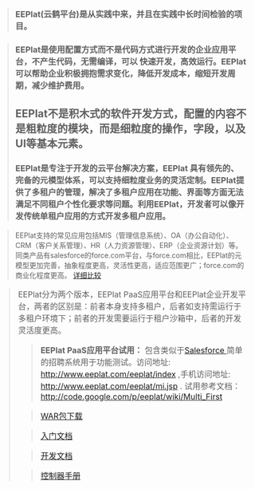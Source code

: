 > ### EEPlat(云鹤平台)是从实践中来，并且在实践中长时间检验的项目。 ###

> ### EEPlat是使用配置方式而不是代码方式进行开发的企业应用平台，不产生代码，无需编译，可以 快速开发，高效运行。EEPlat可以帮助企业积极拥抱需求变化，降低开发成本，缩短开发周期，减少维护费用。 ###
> ## EEPlat不是积木式的软件开发方式，配置的内容不是粗粒度的模块，而是细粒度的操作，字段，以及UI等基本元素。 ##
> ### EEPlat是专注于开发的云平台解决方案，EEPlat 具有领先的、完备的元模型体系，可以支持细粒度业务的灵活定制。EEPlat提供了多租户的管理，解决了多租户应用在功能、界面等方面无法满足不同租户个性化要求等问题。利用EEPlat，开发者可以像开发传统单租户应用的方式开发多租户应用。 ###

> EEPlat支持的常见应用包括MIS（管理信息系统）、OA（办公自动化）、CRM（客户关系管理）、HR（人力资源管理）、ERP（企业资源计划）等。同类产品有salesforce的force.com平台，与force.com相比，EEPlat的元模型更加完善，抽象程度更高，灵活性更高，适应范围更广；force.com的商业化程度更高。 <a href='http://code.google.com/p/eeplat/wiki/Multi_MetaDriver#EEPlat%E5%92%8CAppforce%E7%9A%84%E5%AF%B9%E6%AF%94'>详细比较</a>


> <font size='3>对于EEPlat的开发者，可以是没有经验的刚毕业的学生，也可以是业务人员，只要熟悉一般的SQL语句，有一定的分析能力，都可以快速上手。</font'></li></ul>


<blockquote>EEPlat分为两个版本，EEPlat PaaS应用平台和EEPlat企业开发平台，两者的区别是：前者本身支持多租户，后者如支持需运行于多租户环境下；前者的开发需要运行于租户沙箱中，后者的开发灵活度更高。

> <font size='3'> <b>EEPlat PaaS应用平台试用：</b> </font>  包含类似于<a href='http://www.salesforce.com/us/developer/docs/fundamentals/index.htm'>Salesforce </a>简单的招聘系统用于功能测试。访问地址: http://www.eeplat.com/eeplat/index  ,手机访问地址: http://www.eeplat.com/eeplat/mi.jsp . 试用参考文档： http://code.google.com/p/eeplat/wiki/Multi_First



> <a href='http://eeplat.googlecode.com/files/eeplat2013.war'>WAR包下载</a>

> [入门文档](Setup.md)

> [开发文档](TechArchive.md)

> [控制器手册](ConfigController.md)


